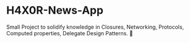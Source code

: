 # H4X0R-News-App
Small Project to solidify knowledge in Closures, Networking, Protocols, Computed properties, Delegate Design Patterns.
🤘
